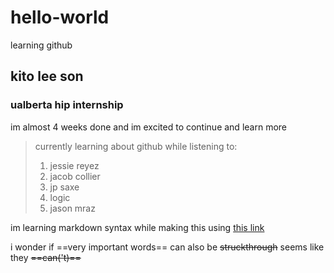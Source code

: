 # hello-world
learning github

## kito lee son
### ualberta hip internship

im almost 4 weeks done and im excited to continue and learn more
> currently learning about github while listening to:
> 1. jessie reyez
> 2. jacob collier
> 3. jp saxe
> 4. logic
> 5. jason mraz

im learning markdown syntax while making this using [this link](https://www.markdownguide.org/cheat-sheet)

i wonder if ==very important words== can also be ~~struckthrough~~
seems like they ~~==can('t)==~~
